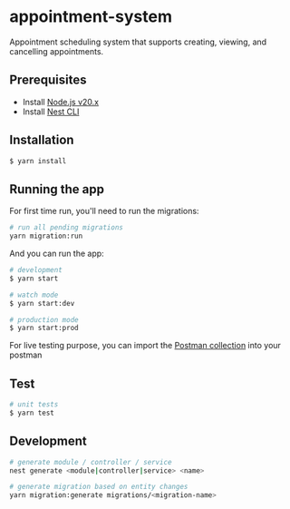 # appointment-system

Appointment scheduling system that supports creating, viewing, and cancelling appointments.

## Prerequisites

- Install [Node.js v20.x](https://nodejs.org/en/download/package-manager)
- Install [Nest CLI](https://docs.nestjs.com/cli/overview)

## Installation

```bash
$ yarn install
```

## Running the app

For first time run, you'll need to run the migrations:

```bash
# run all pending migrations
yarn migration:run
```

And you can run the app:

```bash
# development
$ yarn start

# watch mode
$ yarn start:dev

# production mode
$ yarn start:prod
```

For live testing purpose, you can import the [Postman collection](Appointments.postman_collection.json) into your postman

## Test

```bash
# unit tests
$ yarn test
```

## Development

```bash
# generate module / controller / service
nest generate <module|controller|service> <name>

# generate migration based on entity changes
yarn migration:generate migrations/<migration-name>
```
